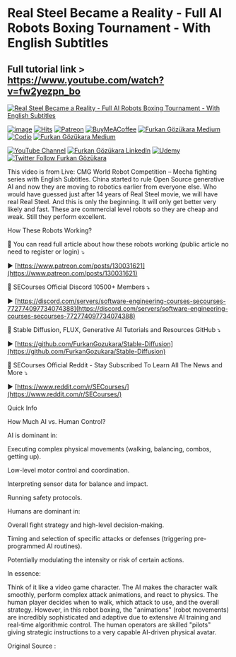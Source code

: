 # Real Steel Became a Reality - Full AI Robots Boxing Tournament - With English Subtitles

## Full tutorial link > https://www.youtube.com/watch?v=fw2yezpn_bo

[![Real Steel Became a Reality - Full AI Robots Boxing Tournament - With English Subtitles](https://img.youtube.com/vi/fw2yezpn_bo/sddefault.jpg)](https://www.youtube.com/watch?v=fw2yezpn_bo "Real Steel Became a Reality - Full AI Robots Boxing Tournament - With English Subtitles")

[![image](https://img.shields.io/discord/772774097734074388?label=Discord&logo=discord)](https://discord.com/servers/software-engineering-courses-secourses-772774097734074388) [![Hits](https://hits.sh/github.com/FurkanGozukara/Stable-Diffusion/blob/main/Tutorials/Real-Steel-Became-a-Reality-Full-AI-Robots-Boxing-Tournament-With-English-Subtitles.md.svg?style=plastic&label=Hits%20Since%2025.08.27&labelColor=007ec6&logo=SECourses)](https://hits.sh/github.com/FurkanGozukara/Stable-Diffusion/blob/main/Tutorials/Real-Steel-Became-a-Reality-Full-AI-Robots-Boxing-Tournament-With-English-Subtitles.md)
[![Patreon](https://img.shields.io/badge/Patreon-Support%20Me-F2EB0E?style=for-the-badge&logo=patreon)](https://www.patreon.com/c/SECourses) [![BuyMeACoffee](https://img.shields.io/badge/Buy%20Me%20a%20Coffee-ffdd00?style=for-the-badge&logo=buy-me-a-coffee&logoColor=black)](https://www.buymeacoffee.com/DrFurkan) [![Furkan Gözükara Medium](https://img.shields.io/badge/Medium-Follow%20Me-800080?style=for-the-badge&logo=medium&logoColor=white)](https://medium.com/@furkangozukara) [![Codio](https://img.shields.io/static/v1?style=for-the-badge&message=Articles&color=4574E0&logo=Codio&logoColor=FFFFFF&label=CivitAI)](https://civitai.com/user/SECourses/articles) [![Furkan Gözükara Medium](https://img.shields.io/badge/DeviantArt-Follow%20Me-990000?style=for-the-badge&logo=deviantart&logoColor=white)](https://www.deviantart.com/monstermmorpg)

[![YouTube Channel](https://img.shields.io/badge/YouTube-SECourses-C50C0C?style=for-the-badge&logo=youtube)](https://www.youtube.com/SECourses)  [![Furkan Gözükara LinkedIn](https://img.shields.io/badge/LinkedIn-Follow%20Me-0077B5?style=for-the-badge&logo=linkedin&logoColor=white)](https://www.linkedin.com/in/furkangozukara/)   [![Udemy](https://img.shields.io/static/v1?style=for-the-badge&message=Stable%20Diffusion%20Course&color=A435F0&logo=Udemy&logoColor=FFFFFF&label=Udemy)](https://www.udemy.com/course/stable-diffusion-dreambooth-lora-zero-to-hero/?referralCode=E327407C9BDF0CEA8156) [![Twitter Follow Furkan Gözükara](https://img.shields.io/badge/Twitter-Follow%20Me-1DA1F2?style=for-the-badge&logo=twitter&logoColor=white)](https://twitter.com/GozukaraFurkan)


This video is from Live: CMG World Robot Competition – Mecha fighting series with English Subtitles. China started to rule Open Source generative AI and now they are moving to robotics earlier from everyone else. Who would have guessed just after 14 years of Real Steel movie, we will have real Real Steel. And this is only the beginning. It will only get better very likely and fast. These are commercial level robots so they are cheap and weak. Still they perform excellent.

How These Robots Working?

🔗 You can read full article about how these robots working (public article no need to register or login) ⤵️

▶️ [https://www.patreon.com/posts/130031621](https://www.patreon.com/posts/130031621)

🔗 SECourses Official Discord 10500+ Members ⤵️

▶️ [https://discord.com/servers/software-engineering-courses-secourses-772774097734074388](https://discord.com/servers/software-engineering-courses-secourses-772774097734074388)

🔗 Stable Diffusion, FLUX, Generative AI Tutorials and Resources GitHub ⤵️

▶️ [https://github.com/FurkanGozukara/Stable-Diffusion](https://github.com/FurkanGozukara/Stable-Diffusion)

🔗 SECourses Official Reddit - Stay Subscribed To Learn All The News and More ⤵️

▶️ [https://www.reddit.com/r/SECourses/](https://www.reddit.com/r/SECourses/)

Quick Info

How Much AI vs. Human Control?

AI is dominant in:

Executing complex physical movements (walking, balancing, combos, getting up).

Low-level motor control and coordination.

Interpreting sensor data for balance and impact.

Running safety protocols.

Humans are dominant in:

Overall fight strategy and high-level decision-making.

Timing and selection of specific attacks or defenses (triggering pre-programmed AI routines).

Potentially modulating the intensity or risk of certain actions.

In essence:

Think of it like a video game character. The AI makes the character walk smoothly, perform complex attack animations, and react to physics. The human player decides when to walk, which attack to use, and the overall strategy. However, in this robot boxing, the "animations" (robot movements) are incredibly sophisticated and adaptive due to extensive AI training and real-time algorithmic control. The human operators are skilled "pilots" giving strategic instructions to a very capable AI-driven physical avatar.

Original Source :

